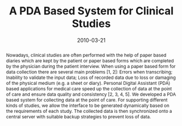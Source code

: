 ---
abstract: 'Nowadays, clinical studies are often performed with the help of paper based
  diaries which are kept by the patient or paper based forms which are completed by
  the physician during the patient interview. When using a paper based form for data
  collection there are several main problems [1, 2]: Errors when transcribing; Inability
  to validate the input data; Loss of recorded data due to loss or damaging of the
  physical medium (e.g. a sheet or diary). Personal Digital Assistant (PDA) based
  applications for medical care speed up the collection of data at the point of care
  and ensure data quality and consistency [2, 3, 4, 5]. We developed a PDA based system
  for collecting data at the point of care. For supporting different kinds of studies,
  we allow the interface to be generated dynamically based on the requirements of
  each study. The collected data is then synchronized onto a central server with suitable
  backup strategies to prevent loss of data.'
authors:
- Wolfgang Schramm
- Harald Köstinger
- Thomas Grechenig
date: '2010-03-21'
featured: false
links:
- name: Publik
  url: https://publik.tuwien.ac.at/showentry.php?ID=194250&lang=1
publication_types:
- '0'
publishDate: '2010-03-21'
title: A PDA Based System for Clinical Studies
url_pdf: ''
---
